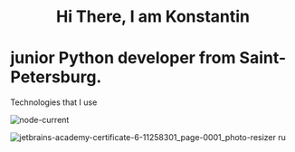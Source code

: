 <h1 align="center">Hi There, I am Konstantin</h1>
<h1> junior Python developer from Saint-Petersburg.</h1>


Technologies that I use

<img alt="node-current" src="https://img.shields.io/badge/python-%3E%3D%203.8-yellow"> 


![jetbrains-academy-certificate-6-11258301_page-0001_photo-resizer ru](https://user-images.githubusercontent.com/89107827/168292335-870c92ac-e25e-4fcd-9a00-da01dbf23070.jpg)


